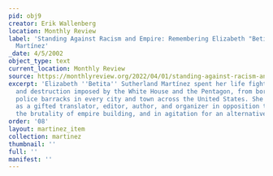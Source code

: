 ```yaml
---
pid: obj9
creator: Erik Wallenberg
location: Monthly Review
label: 'Standing Against Racism and Empire: Remembering Elizabeth "Betita" Sutherland
  Martínez'
_date: 4/5/2002
object_type: text
current_location: Monthly Review
source: https://monthlyreview.org/2022/04/01/standing-against-racism-and-empire-remembering-elizabeth-betita-sutherland-martinez/
excerpt: 'Elizabeth ''Betita'' Sutherland Martínez spent her life fighting the death
  and destruction imposed by the White House and the Pentagon, from border jails to
  police barracks in every city and town across the United States. She used her powers
  as a gifted translator, editor, author, and organizer in opposition to racism and
  the brutality of empire building, and in agitation for an alternative society. '
order: '08'
layout: martinez_item
collection: martinez
thumbnail: ''
full: ''
manifest: ''
---
```

